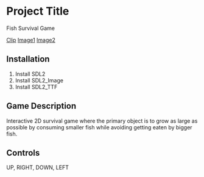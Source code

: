 # Project Title

Fish Survival Game

[Clip](./Github_Images/Screen%20Recording%202024-07-24%20at%203.54.09 PM.mov)
[Image1](./Github_Images/Screenshot%202024-07-24%20at%203.34.10 PM.png)
[Image2](./Github_Images/Screenshot%202024-07-24%20at%203.40.26 PM.png)

## Installation

1. Install SDL2
2. Install SDL2_Image
3. Install SDL2_TTF

## Game Description

Interactive 2D survival game where the primary object is to grow as large as possible by consuming smaller fish while avoiding getting eaten by bigger fish.

## Controls 

UP,
RIGHT,
DOWN,
LEFT

